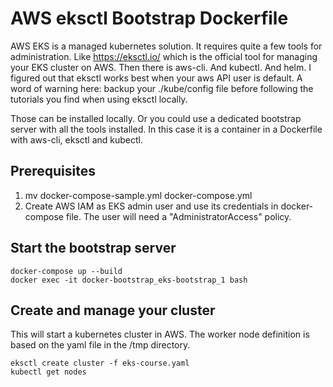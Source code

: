 # AWS eksctl Bootstrap Dockerfile

AWS EKS is a managed kubernetes solution. It requires quite a few tools for administration. Like https://eksctl.io/ which is the official tool for managing your EKS cluster on AWS. Then there is aws-cli. And kubectl. And helm. I figured out that eksctl works best when your aws API user is default. A word of warning here: backup your ./kube/config file before following the tutorials you find when using eksctl locally.

Those can be installed locally. Or you could use a dedicated bootstrap server with all the tools installed. In this case it is a container in a Dockerfile with aws-cli, eksctl and kubectl.


## Prerequisites
1) mv docker-compose-sample.yml docker-compose.yml
2) Create AWS IAM as EKS admin user and use its credentials in docker-compose file. The user will need a "AdministratorAccess" policy.

## Start the bootstrap server
````
docker-compose up --build
docker exec -it docker-bootstrap_eks-bootstrap_1 bash
````

## Create and manage your cluster
This will start a kubernetes cluster in AWS. The worker node definition is based on the yaml file in the /tmp directory.
````
eksctl create cluster -f eks-course.yaml
kubectl get nodes
````